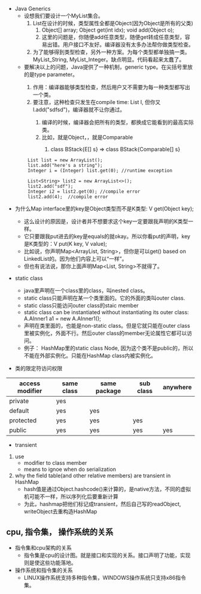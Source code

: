 * Java Generics
    * 设想我们要设计一个MyList集合。
        1. List在设计的时候，类型属性全都是Object(因为Object是所有的父类)
            1. Object[] array; Object get(int idx); void add(Object o);
            2. 这里的问题是，你随便add任意类型，随便get转成任意类型，容易出错。用户接口不友好。编译器没有太多办法帮你做类型检查。
        2. 为了能够得到类型检查，另外一种方案。为每个类型都单独搞一类。MyList_String, MyList_Integer。缺点明显。代码看起来太蠢了。 
    * 要解决以上的问题，Java提供了一种机制，generic type。<T>在尖括号里放的是type parameter。
        1. 作用：编译器能够类型检查，然后用户又不需要为每一种类型都写出一个类。
        2. 要注意，这种检查只发生在compile time: List<Integer> l, 但你又l.add("sdfsd")，编译器就不让你通过。
            1. 编译的时候，编译器会把所有的类型，都换成它能看到的最高实际类。
            2. 比如<T>，就是Object，<E extends Comparable>，就是Comparable
                1. class BStack<E extends Comparable>{E[] s} => class BStack{Comparable[] s}
```aidl
        List list = new ArrayList();
        list.add("here's a string");
        Integer i = (Integer) list.get(0); //runtime exception

        List<String> list2 = new ArrayList<>();
        list2.add("sdf");
        Integer i2 = list2.get(0); //compile error
        list2.add(4);  //compile error
```
* 为什么Map interface里的key是Object类型而不是K类型: V get(Object key);
    * 这么设计的原因是，设计者并不想要求这个key一定要跟我声明的K类型一样。
    * 它只要跟我put进去的key是equals的就okay。所以你看put的声明，key是K类型的：V put(K key, V value);
    * 比如说，你声明Map<ArrayList, String>，但你是可以get() based on LinkedList的。因为他们内容上可以“一样”。
    * 但也有说法说，那你上面声明Map<List, String>不就得了。
* static class
    * java里声明在一个class里的class，叫nested class。
    * static class只能声明在某一个类里面的。它的外面的类叫outer class.
    * static class只能访问outer class的staic member
    * static class can be instantiated without instantiating its outer class:  A.AInner1 a1 = new A.AInner1();
    * 声明在类里面的，也能是non-static class。但是它就只能在outer class里被实例化，外面不行。然后outer class的member无论属性它都可以访问。
    * 例子： HashMap里的static class Node, 因为这个类不是public的，所以不能在外部实例化。只能在HashMap class内被实例化。
    
* 类的限定符访问权限  

|access modifier|same class|same package|sub class|anywhere|
|----|----|----|----|----|
|private|yes||||
|default|yes|yes|||
|protected|yes|yes|yes||
|public|yes|yes|yes|yes|

* transient
1. use
    * modifier to class member
    * means to ignoe when do serialization
2. why the field table(and other relative members) are transient in HashMap
    * hash值是通过Object.hashcode()来计算的，是native方法，不同的虚拟机可能不一样，所以序列化后要重新计算
    * 为此，hashmap把他们标记成transient，然后自己写的readObject, writeObject去重构造HashMap


## cpu, 指令集， 操作系统的关系
* 指令集和cpu架构的关系
    * 指令集是cpu的设计图。就是接口和实现的关系。接口声明了功能，实现则是使这些功能落地。
* 操作系统和指令集的关系
    * LINUX操作系统支持多种指令集，WINDOWS操作系统只支持x86指令集。























